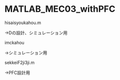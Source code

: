 # MATLAB_MEC03_withPFC

hisaisyoukahou.m

→Dの設計、シミュレーション用

imckahou

→シミュレーション用

sekkeiF2ji3ji.m

→PFC設計用
